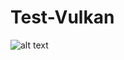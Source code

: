 # Test-Vulkan
![alt text](https://raw.githubusercontent.com/PhuwadonV/Test-Vulkanch3/master/Example.png)
